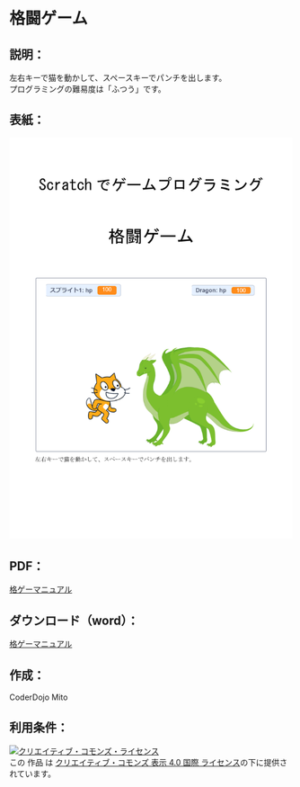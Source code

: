 # 格闘ゲーム

## 説明：
左右キーで猫を動かして、スペースキーでパンチを出します。  
プログラミングの難易度は「ふつう」です。  

## 表紙：
![表紙](格ゲーマニュアル.png)

## PDF：
[格ゲーマニュアル](格ゲーマニュアル.pdf)  

## ダウンロード（word）：
[格ゲーマニュアル](格ゲーマニュアル.docx)  

## 作成：
CoderDojo Mito

## 利用条件：
<a rel="license" href="http://creativecommons.org/licenses/by/4.0/"><img alt="クリエイティブ・コモンズ・ライセンス" style="border-width:0" src="https://i.creativecommons.org/l/by/4.0/88x31.png" /></a><br />この 作品 は <a rel="license" href="http://creativecommons.org/licenses/by/4.0/">クリエイティブ・コモンズ 表示 4.0 国際 ライセンス</a>の下に提供されています。
